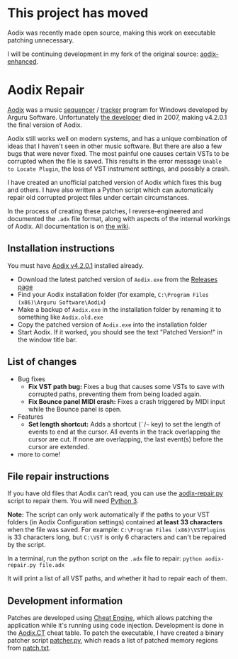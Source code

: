 # This project has moved

Aodix was recently made open source, making this work on executable patching unnecessary.

I will be continuing development in my fork of the original source: [aodix-enhanced](https://github.com/vanjac/aodix-enhanced/).

# Aodix Repair

[Aodix](https://web.archive.org/web/20070819041559/http://www.aodix.com/pageaodixv4.html) was a music [sequencer](https://en.wikipedia.org/wiki/Music_sequencer) / [tracker](https://en.wikipedia.org/wiki/Music_tracker) program for Windows developed by Arguru Software. Unfortunately [the developer](https://en.wikipedia.org/wiki/Juan_Antonio_Arguelles_Rius) died in 2007, making v4.2.0.1 the final version of Aodix.

Aodix still works well on modern systems, and has a unique combination of ideas that I haven't seen in other music software. But there are also a few bugs that were never fixed. The most painful one causes certain VSTs to be corrupted when the file is saved. This results in the error message `Unable to Locate Plugin`, the loss of VST instrument settings, and possibly a crash.

I have created an unofficial patched version of Aodix which fixes this bug and others. I have also written a Python script which can automatically repair old corrupted project files under certain circumstances.

In the process of creating these patches, I reverse-engineered and documented the `.adx` file format, along with aspects of the internal workings of Aodix. All documentation is on [the wiki](https://github.com/vanjac/aodix-repair/wiki).

## Installation instructions

You must have [Aodix v4.2.0.1](https://web.archive.org/web/20070819041559/http://www.aodix.com/pageaodixv4.html) installed already.

- Download the latest patched version of `Aodix.exe` from the [Releases page](https://github.com/vanjac/aodix-repair/releases)
- Find your Aodix installation folder (for example, `C:\Program Files (x86)\Arguru Software\Aodix`)
- Make a backup of `Aodix.exe` in the installation folder by renaming it to something like `Aodix.old.exe`
- Copy the patched version of `Aodix.exe` into the installation folder
- Start Aodix. If it worked, you should see the text "Patched Version!" in the window title bar.

## List of changes

- Bug fixes
    - **Fix VST path bug:** Fixes a bug that causes some VSTs to save with corrupted paths, preventing them from being loaded again.
    - **Fix Bounce panel MIDI crash:** Fixes a crash triggered by MIDI input while the Bounce panel is open.
- Features
    - **Set length shortcut:** Adds a shortcut (`` ` ``/`~` key) to set the length of events to end at the cursor. All events in the track overlapping the cursor are cut. If none are overlapping, the last event(s) before the cursor are extended.
- more to come!

## File repair instructions

If you have old files that Aodix can't read, you can use the [aodix-repair.py](https://github.com/vanjac/aodix-repair/blob/master/aodix-repair.py) script to repair them. You will need [Python 3](https://www.python.org/downloads/).

**Note:** The script can only work automatically if the paths to your VST folders (in Aodix Configuration settings) contained **at least 33 characters** when the file was saved. For example: `C:\Program Files (x86)\VSTPlugins` is 33 characters long, but `C:\VST` is only 6 characters and can't be repaired by the script.

In a terminal, run the python script on the `.adx` file to repair: `python aodix-repair.py file.adx`

It will print a list of all VST paths, and whether it had to repair each of them.

## Development information

Patches are developed using [Cheat Engine](https://www.cheatengine.org/), which allows patching the application while it's running using code injection. Development is done in the [Aodix.CT](https://github.com/vanjac/aodix-repair/blob/master/Aodix.CT) cheat table. To patch the executable, I have created a binary patcher script [patcher.py](https://github.com/vanjac/aodix-repair/blob/master/patcher.py), which reads a list of patched memory regions from [patch.txt](https://github.com/vanjac/aodix-repair/blob/master/patch.txt).
